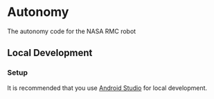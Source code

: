 # Autonomy
The autonomy code for the NASA RMC robot

## Local Development

### Setup
It is recommended that you use [Android Studio](https://developer.android.com/studio/install.html) for
local development.
